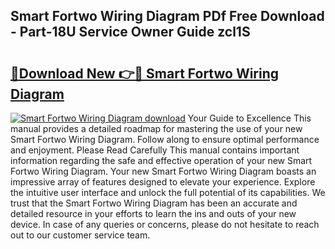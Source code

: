 ## Smart Fortwo Wiring Diagram PDf Free Download - Part-18U Service Owner Guide zcl1S

# <h2><a href="http://dfpnmgo.blite.top/?on=Smart+Fortwo+Wiring+Diagram">🔗Download New 👉🔴 Smart Fortwo Wiring Diagram</a></h2>

[![Smart Fortwo Wiring Diagram download](https://i.imgur.com/lujVjoI.png)](http://dfpnmgo.blite.top/?on=Smart+Fortwo+Wiring+Diagram)
Your Guide to Excellence This manual provides a detailed roadmap for mastering the use of your new Smart Fortwo Wiring Diagram. Follow along to ensure optimal performance and enjoyment. Please Read Carefully This manual contains important information regarding the safe and effective operation of your new Smart Fortwo Wiring Diagram. Your new Smart Fortwo Wiring Diagram boasts an impressive array of features designed to elevate your experience. Explore the intuitive user interface and unlock the full potential of its capabilities. We trust that the Smart Fortwo Wiring Diagram has been an accurate and detailed resource in your efforts to learn the ins and outs of your new device. In case of any queries or concerns, please do not hesitate to reach out to our customer service team.
